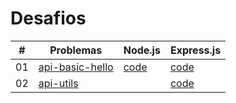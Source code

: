 # Desafios

| #   | Problemas                           | Node.js                                                                                   | Express.js                                                                                   |
| --- | ----------------------------------- | ----------------------------------------------------------------------------------------- | -------------------------------------------------------------------------------------------- |
| 01  | [api-basic-hello](api-basic-hello/) | [code](https://ifpb.github.io/exercises/problems/web/api-basic-hello/node-http/code.html) | [code](https://ifpb.github.io/exercises/problems/web/api-basic-hello/node-express/code.html) |
| 02  | [api-utils](api-utils/)             |                                                                                           | [code](https://ifpb.github.io/exercises/problems/web/api-utils/node-express/code.html)       |
